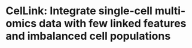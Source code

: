 # CelLink: Integrate single-cell multi-omics data with few linked features and imbalanced cell populations
